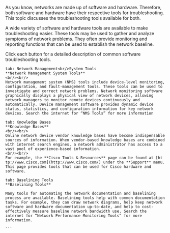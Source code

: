 As you know, networks are made up of software and hardware. Therefore, both software and hardware have their respective tools for troubleshooting. This topic discusses the troubleshooting tools available for both.

A wide variety of software and hardware tools are available to make troubleshooting easier. These tools may be used to gather and analyze symptoms of network problems. They often provide monitoring and reporting functions that can be used to establish the network baseline.

Click each button for a detailed description of common software troubleshooting tools.

````tabs
tab: Network Management<br/>System Tools
**Network Management System Tools**
<br/><br/>
Network management system (NMS) tools include device-level monitoring, configuration, and fault-management tools. These tools can be used to investigate and correct network problems. Network monitoring software graphically displays a physical view of network devices, allowing network managers to monitor remote devices continuously and automatically. Device management software provides dynamic device status, statistics, and configuration information for key network devices. Search the internet for “NMS Tools” for more information

tab: Knowledge Bases
**Knowledge Bases**
<br/><br/>
Online network device vendor knowledge bases have become indispensable sources of information. When vendor-based knowledge bases are combined with internet search engines, a network administrator has access to a vast pool of experience-based information.
<br/><br/>
For example, the **Cisco Tools & Resources** page can be found at [ht​tp://www.cisco.com](http://www.cisco.com/) under the **Support** menu. This page provides tools that can be used for Cisco hardware and software.

tab: Baselining Tools
**Baselining Tools**

Many tools for automating the network documentation and baselining process are available. Baselining tools help with common documentation tasks. For example, they can draw network diagrams, help keep network software and hardware documentation up-to-date, and help to cost-effectively measure baseline network bandwidth use. Search the internet for “Network Performance Monitoring Tools” for more information.

```